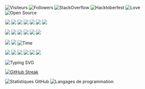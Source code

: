 <link rel="stylesheet" href="styles.css">

![Visiteurs](https://komarev.com/ghpvc/?username=enokseth&color=blueviolet&style=flat-square)
![Followers](https://img.shields.io/github/followers/enokseth?style=flat-square)
![StackOverflow](https://img.shields.io/badge/StackOverflow-helpful-orange?style=flat-square&logo=stackoverflow)
![Hacktoberfest](https://img.shields.io/badge/Hacktoberfest-%E2%9C%94-brightgreen?style=flat-square)
![Love](https://img.shields.io/badge/Made%20with-%E2%9D%A4-red?style=flat-square)
![Open Source](https://img.shields.io/badge/Open%20Source-%E2%9C%94-brightgreen?style=flat-square)



<img src="https://img.shields.io/badge/Kali-268BEE?style=for-the-badge&logo=kalilinux&logoColor=white"></img>
<img src="https://img.shields.io/badge/Ubuntu-E95420?style=for-the-badge&logo=ubuntu&logoColor=white"></img>
<img src="https://img.shields.io/badge/Android-3DDC84?style=for-the-badge&logo=android&logoColor=white"></img>
<img src="https://img.shields.io/badge/XDA--Developers-%23AC6E2F.svg?style=for-the-badge&logo=XDA-Developers&logoColor=white"></img>
<img src="https://img.shields.io/badge/iOS-000000?style=for-the-badge&logo=ios&logoColor=white"></img>
<img src="https://img.shields.io/badge/Linux-FCC624?style=for-the-badge&logo=linux&logoColor=black"></img>
<img src="https://img.shields.io/badge/-Stackoverflow-FE7A16?style=for-the-badge&logo=stack-overflow&logoColor=white"></img>

<img src="https://img.shields.io/badge/JavaScript-F7DF1E?style=for-the-badge&logo=javascript&logoColor=black"></img>
<img src="https://img.shields.io/badge/PHP-777BB4?style=for-the-badge&logo=php&logoColor=white"></img>
<img src="https://img.shields.io/badge/Python-3776AB?style=for-the-badge&logo=python&logoColor=white"></img>
<img src="https://img.shields.io/badge/Java-ED8B00?style=for-the-badge&logo=java&logoColor=white"></img>
<img src="https://img.shields.io/badge/perl-%2339457E.svg?style=for-the-badge&logo=perl&logoColor=white"></img>
<img src="https://img.shields.io/badge/mysql-%2300f.svg?style=for-the-badge&logo=mysql&logoColor=white"></img>

<img src="https://img.shields.io/badge/Krita-203759?style=for-the-badge&logo=krita&logoColor=EEF37B"></img>
<img src="https://img.shields.io/badge/Visual%20Studio%20Code-0078d7.svg?style=for-the-badge&logo=visual-studio-code&logoColor=white"></img>
![Time](https://img.shields.io/badge/Time-Now-blue?style=for-the-badge&logo=clock&logoColor=white)

<img src="https://img.shields.io/badge/DigitalOcean-%230167ff.svg?style=for-the-badge&logo=digitalOcean&logoColor=white"></img>
<img src="https://img.shields.io/badge/django-%23092E20.svg?style=for-the-badge&logo=django&logoColor=white"></img>
<img src="https://img.shields.io/badge/Flutter-%2302569B.svg?style=for-the-badge&logo=Flutter&logoColor=white"></img>
<img src="https://img.shields.io/badge/laravel-%23FF2D20.svg?style=for-the-badge&logo=laravel&logoColor=white"></img>
<img src="https://img.shields.io/badge/react-%2320232a.svg?style=for-the-badge&logo=react&logoColor=%2361DAFB"></img>
<img src="https://img.shields.io/badge/symfony-%23000000.svg?style=for-the-badge&logo=symfony&logoColor=white"></img>

![Typing SVG](https://readme-typing-svg.herokuapp.com?font=Fira+Code&size=22&duration=3000&pause=1000&color=F7768E&center=true&vCenter=true&width=435&lines=Reverse+Engineer+%7C+GSM+Enthusiast;Building+DracoNet+%F0%9F%90%89+;Radio+Recon+%7C+Modem+Unlock+Tools)

[![GitHub Streak](https://streak-stats.demolab.com/?user=enokseth&theme=tokyonight)](https://git.io/streak-stats)



![Statistiques GitHub](https://github-readme-stats.vercel.app/api?username=enokseth&show_icons=true&count_private=true)
 ![Langages de programmation](https://github-readme-stats.vercel.app/api/top-langs/?username=enokseth&layout=compact&count_private=true)
      


